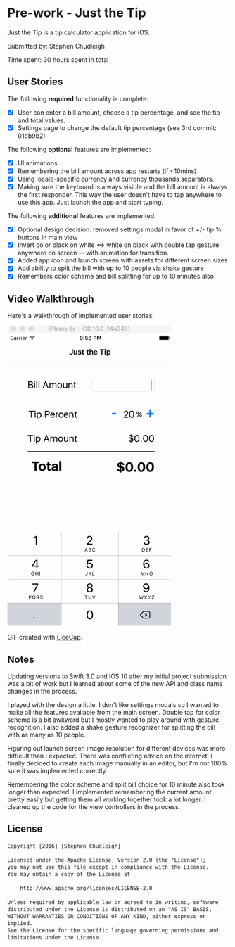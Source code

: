 # Pre-work - Just the Tip

Just the Tip is a tip calculator application for iOS.

Submitted by: Stephen Chudleigh

Time spent: 30 hours spent in total

## User Stories

The following **required** functionality is complete:

* [x] User can enter a bill amount, choose a tip percentage, and see the tip and total values.
* [x] Settings page to change the default tip percentage (see 3rd commit: 01db9b2)

The following **optional** features are implemented:
* [x] UI animations
* [x] Remembering the bill amount across app restarts (if <10mins)
* [x] Using locale-specific currency and currency thousands separators.
* [x] Making sure the keyboard is always visible and the bill amount is always the first responder. This way the user doesn't have to tap anywhere to use this app. Just launch the app and start typing.

The following **additional** features are implemented:

- [x] Optional design decision: removed settings modal in favor of +/- tip % buttons in main view
- [x] Invert color black on white <=> white on black with double tap gesture anywhere on screen -- with animation for transition.
- [x] Added app icon and launch screen with assets for different screen sizes
- [x] Add ability to split the bill with up to 10 people via shake gesture
- [x] Remembers color scheme and bill splitting for up to 10 minutes also

## Video Walkthrough

Here's a walkthrough of implemented user stories:

![Video Walkthrough](JustTheTipSubmission.gif)

GIF created with [LiceCap](http://www.cockos.com/licecap/).

## Notes

Updating versions to Swift 3.0 and iOS 10 after my initial project submission was a bit of work but I learned about some of the new API and class name changes in the process.

I played with the design a little. I don't like settings modals so I wanted to make all the features available from the main screen. Double tap for color scheme is a bit awkward but I mostly wanted to play around with gesture recognition. I also added a shake gesture recognizer for splitting the bill with as many as 10 people.

Figuring out launch screen image resolution for different devices was more difficult than I expected. There was conflicting advice on the internet. I finally decided to create each image manually in an editor, but I'm not 100% sure it was implemented correctly.

Remembering the color scheme and split bill choice for 10 minute also took longer than expected. I implemented remembering the current amount pretty easily but getting them all working together took a lot longer. I cleaned up the code for the view controllers in the process.


## License

    Copyright [2016] [Stephen Chudleigh]

    Licensed under the Apache License, Version 2.0 (the "License");
    you may not use this file except in compliance with the License.
    You may obtain a copy of the License at

        http://www.apache.org/licenses/LICENSE-2.0

    Unless required by applicable law or agreed to in writing, software
    distributed under the License is distributed on an "AS IS" BASIS,
    WITHOUT WARRANTIES OR CONDITIONS OF ANY KIND, either express or implied.
    See the License for the specific language governing permissions and
    limitations under the License.

